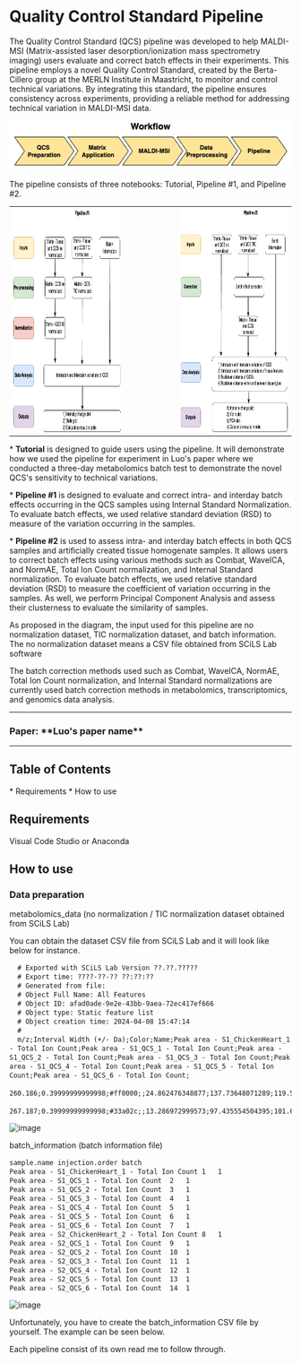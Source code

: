 <h1>Quality Control Standard Pipeline</h1>
<p>The Quality Control Standard (QCS) pipeline was developed to help MALDI-MSI (Matrix-assisted laser desorption/ionization mass spectrometry imaging) users evaluate and correct batch effects in their experiments. This pipeline employs a novel Quality Control Standard, created by the Berta-Cillero group at the MERLN Institute in Maastricht, to monitor and control technical variations. By integrating this standard, the pipeline ensures consistency across experiments, providing a reliable method for addressing technical variation in MALDI-MSI data.</p>

![workflow](images/workflow.png)

<p>The pipeline consists of three notebooks: Tutorial, Pipeline #1, and Pipeline #2.</p>

<table align="center">
  <tr>
    <td style="padding-right: 100px;">
      <img src="images/pipeline1.drawio.png" alt="pipeline1 drawio" height="400" width="400"/>
    </td>
    <td>
      <img src="images/pipeline.drawio.png" alt="pipeline drawio" height="400" width="400"/>
    </td>
  </tr>
</table>


<p>* <b>Tutorial</b> is designed to guide users using the pipeline. It will demonstrate how we used the pipeline for experiment in Luo's paper where we conducted a three-day metabolomics batch test to demonstrate the novel QCS's sensitivity to technical variations.</p>

<p>* <b>Pipeline #1</b> is designed to evaluate and correct intra- and interday batch effects occurring in the QCS samples using Internal Standard Normalization. To evaluate batch effects, we used relative standard deviation (RSD) to measure of the variation occurring in the samples.</p>

<p>* <b>Pipeline #2</b> is used to assess intra- and interday batch effects in both QCS samples and artificially created tissue homogenate samples. It allows users to correct batch effects using various methods such as Combat, WaveICA, and NormAE, Total Ion Count normalization, and Internal Standard normalization. To evaluate batch effects, we used relative standard deviation (RSD) to measure the coefficient of variation occurring in the samples. As well, we perform Principal Component Analysis and assess their clusterness to evaluate the similarity of samples.</p> 

<p> As proposed in the diagram, the input used for this pipeline are no normalization dataset, TIC normalization dataset, and batch information. The no normalization dataset means a CSV file obtained from SCiLS Lab software </p>

<p> The batch correction methods used such as Combat, WaveICA, NormAE, Total Ion Count normalization, and Internal Standard normalizations are currently used batch correction methods in metabolomics, transcriptomics, and genomics data analysis.</p>

--- 

<h3>Paper: **Luo's paper name** </h3>

--- 
<h2>Table of Contents</h2> 
  * Requirements
  * How to use

<h2>Requirements</h2>
<p>Visual Code Studio or Anaconda </p>

<h2>How to use</h2>
<h3>Data preparation</h3>
<p>metabolomics_data (no normalization / TIC normalization dataset obtained from SCiLS Lab)</p>
<p>You can obtain the dataset CSV file from SCiLS Lab and it will look like below for instance. </p> 

```
  # Exported with SCiLS Lab Version ??.??.?????
  # Export time: ????-??-?? ??:??:?? 
  # Generated from file:     
  # Object Full Name: All Features
  # Object ID: afad0ade-9e2e-43bb-9aea-72ec417ef666
  # Object type: Static feature list
  # Object creation time: 2024-04-08 15:47:14
  #
  m/z;Interval Width (+/- Da);Color;Name;Peak area - S1_ChickenHeart_1 - Total Ion Count;Peak area - S1_QCS_1 - Total Ion Count;Peak area - S1_QCS_2 - Total Ion Count;Peak area - S1_QCS_3 - Total Ion Count;Peak area - S1_QCS_4 - Total Ion Count;Peak area - S1_QCS_5 - Total Ion Count;Peak area - S1_QCS_6 - Total Ion Count;
  260.186;0.39999999999998;#ff0000;;24.862476348877;137.73648071289;119.50503540039;52.95552444458;44.430557250977;55.795078277588;120.70277404785;21.331935882568;99.57039642334;91.502296447754;50.931121826172;49.378700256348;50.429401397705;94.79182434082;20.711795806885;149.01470947266;112.04853057861;61.380790710449;50.658771514893;51.290508270264;102.94848632812;18.866115570068;287.92700195312;246.49362182617;128.19694519043;112.51879119873;121.14172363281;211.72250366211;34.84924697876;179.55671691895;184.21817016602;148.84031677246;148.5962677002;168.1051940918;202.28717041016;27.234670639038;236.3073425293;246.68064880371;157.10659790039;131.64770507812;103.87913513184;239.08851623535;21.358554840088;132.6932220459;151.79946899414;75.47811126709;73.037925720215;82.626251220703;150.02458190918;26.866128921509;149.89027404785;149.5133972168;92.417778015137;93.846458435059;93.430221557617;151.45465087891;16.800037384033;174.01013183594;161.53346252441;96.463584899902;96.718109130859;82.386520385742;156.0269317627;19.106182098389;180.47308349609;187.07023620605;102.51469421387;98.917251586914;99.662078857422;191.35638427734;18.008165359497;167.99542236328;178.45771789551;85.210441589355;96.092414855957;106.67995452881;167.41558837891;28.668516159058;160.47941589355;171.96621704102;116.98316955566;92.221908569336;82.57738494873;139.11538696289;26.392351150513;39.753704071045;40.506313323975;40.134765625;40.863285064697;42.837776184082;35.321823120117;24.230098724365;41.483642578125;41.863697052002;39.530323028564;36.233371734619;34.69518661499;40.315093994141;25.993133544922;45.812950134277;41.180057525635;45.596652984619;41.05451965332;40.737815856934;35.12744140625;18.125825881958;120.20398712158;133.71403503418;81.923980712891;87.716033935547;85.721015930176;165.95762634277;31.518629074097;169.203125;164.0277557373;98.977798461914;90.507972717285;89.48420715332;170.20631408691;18.660320281982;130.35289001465;121.69453430176;71.195579528809;65.58325958252;71.810493469238;122.03343963623
  267.187;0.39999999999998;#33a02c;;13.286972999573;97.435554504395;101.62287902832;45.440727233887;36.04857635498;46.473815917969;110.33308410645;14.058776855469;73.237899780273;75.259651184082;41.559638977051;36.565586090088;31.600343704224;77.430030822754;13.630248069763;93.101715087891;85.848373413086;54.281024932861;43.203804016113;45.796901702881;88.173133850098;14.198471069336;161.87211608887;172.45951843262;123.34893035889;104.38571929932;101.53553771973;205.45863342285;13.807366371155;173.42425537109;178.56581115723;113.33050537109;110.98078918457;125.83345031738;185.11181640625;13.207230567932;196.05738830566;166.70748901367;87.753860473633;75.034111022949;69.550987243652;137.28373718262;13.460225105286;87.060729980469;105.67572784424;59.072315216064;59.810432434082;69.618858337402;112.03863525391;13.18640422821;126.63864135742;130.82710266113;79.002334594727;75.627822875977;57.881275177002;128.58056640625;13.615122795105;150.07972717285;138.43949890137;85.91471862793;77.86988067627;52.993545532227;135.87255859375;13.285980224609;152.89916992188;133.12403869629;57.600872039795;59.752708435059;74.524742126465;120.95012664795;12.353779792786;120.90351867676;136.873046875;66.05606842041;68.911338806152;66.93025970459;137.22576904297;14.798279762268;137.13334655762;120.17411804199;67.467277526855;56.59001159668;59.319362640381;81.973815917969;12.603652000427;30.280948638916;31.059616088867;29.979200363159;29.927774429321;29.884693145752;27.439464569092;14.172054290771;27.276578903198;29.187063217163;28.746053695679;27.525789260864;26.33616065979;27.578323364258;12.485769271851;32.542747497559;27.063621520996;31.056589126587;31.076137542725;29.86252784729;26.627750396729;13.284766197205;96.286323547363;115.90483093262;62.727806091309;54.712505340576;53.840354919434;127.50940704346;14.240409851074;121.95536804199;108.82050323486;57.178150177002;56.865535736084;58.207714080811;101.40291595459;15.405156135559;104.90135192871;94.03556060791;52.897029876709;44.809577941895;43.226345062256;94.984130859375
```


<img width="1004" alt="image" src="https://github.com/user-attachments/assets/67d3710c-17ad-4840-8051-70f84f9a9f61">
<p>batch_information (batch information file)</p>

```
sample.name	injection.order	batch
Peak area - S1_ChickenHeart_1 - Total Ion Count	1	1
Peak area - S1_QCS_1 - Total Ion Count	2	1
Peak area - S1_QCS_2 - Total Ion Count	3	1
Peak area - S1_QCS_3 - Total Ion Count	4	1
Peak area - S1_QCS_4 - Total Ion Count	5	1
Peak area - S1_QCS_5 - Total Ion Count	6	1
Peak area - S1_QCS_6 - Total Ion Count	7	1
Peak area - S2_ChickenHeart_2 - Total Ion Count	8	1
Peak area - S2_QCS_1 - Total Ion Count	9	1
Peak area - S2_QCS_2 - Total Ion Count	10	1
Peak area - S2_QCS_3 - Total Ion Count	11	1
Peak area - S2_QCS_4 - Total Ion Count	12	1
Peak area - S2_QCS_5 - Total Ion Count	13	1
Peak area - S2_QCS_6 - Total Ion Count	14	1
```
<img width="365" alt="image" src="https://github.com/user-attachments/assets/898b2eac-8c62-4cc3-96f4-498d3d961565">

<p>Unfortunately, you have to create the batch_information CSV file by yourself. The example can be seen below.</p>


<p>Each pipeline consist of its own read me to follow through.<p>


